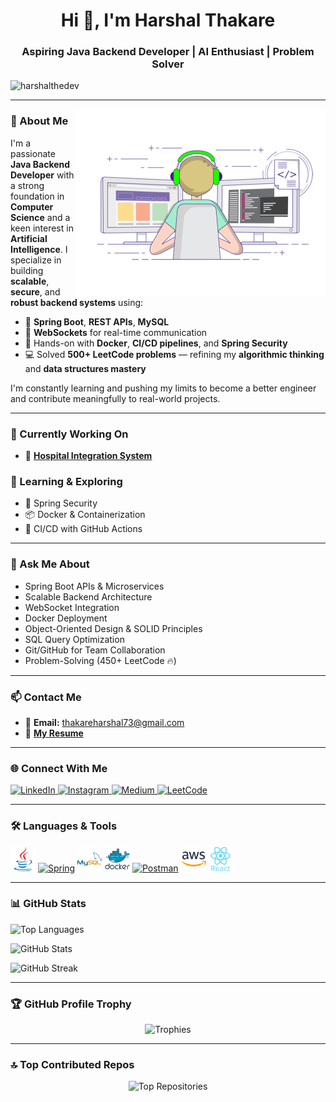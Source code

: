 <h1 align="center">Hi 👋, I'm Harshal Thakare</h1>
<h3 align="center">Aspiring Java Backend Developer | AI Enthusiast | Problem Solver</h3>

<p align="left">
  <img src="https://komarev.com/ghpvc/?username=harshalthedev&label=Profile%20views&color=0e75b6&style=flat" alt="harshalthedev" />
</p>

---
<img align="right" alt="Coding" width="400" src="https://raw.githubusercontent.com/devSouvik/devSouvik/master/gif3.gif" />


### 🚀 About Me

I'm a passionate **Java Backend Developer** with a strong foundation in **Computer Science** and a keen interest in **Artificial Intelligence**. I specialize in building **scalable**, **secure**, and **robust backend systems** using:

- 🔧 **Spring Boot**, **REST APIs**, **MySQL**
- 🔄 **WebSockets** for real-time communication
- 🧪 Hands-on with **Docker**, **CI/CD pipelines**, and **Spring Security**
- 💻 Solved **500+ LeetCode problems** — refining my **algorithmic thinking** and **data structures mastery**

I'm constantly learning and pushing my limits to become a better engineer and contribute meaningfully to real-world projects.

---

### 🧠 Currently Working On

- 🏥 [**Hospital Integration System**](https://github.com/Harshalthedev/Hospital-Intgeration_System)

### 🌱 Learning & Exploring

- 🔐 Spring Security  
- 📦 Docker & Containerization  
- 🔁 CI/CD with GitHub Actions

---

### 💬 Ask Me About

- Spring Boot APIs & Microservices  
- Scalable Backend Architecture  
- WebSocket Integration  
- Docker Deployment  
- Object-Oriented Design & SOLID Principles  
- SQL Query Optimization  
- Git/GitHub for Team Collaboration  
- Problem-Solving (450+ LeetCode 🔥)

---

### 📫 Contact Me

- 📧 **Email:** thakareharshal73@gmail.com  
- 📄 [**My Resume**](https://drive.google.com/file/d/14G1NvMeB0HVAy7KHkq1KRL8vo0PzATPC/view?usp=drivesdk)

---

### 🌐 Connect With Me

<p align="left">
  <a href="https://linkedin.com/in/harshal-thakare-404835257" target="blank">
    <img src="https://raw.githubusercontent.com/rahuldkjain/github-profile-readme-generator/master/src/images/icons/Social/linked-in-alt.svg" alt="LinkedIn" height="30" width="40" />
  </a>
  <a href="https://instagram.com/harshal._25" target="blank">
    <img src="https://raw.githubusercontent.com/rahuldkjain/github-profile-readme-generator/master/src/images/icons/Social/instagram.svg" alt="Instagram" height="30" width="40" />
  </a>
  <a href="https://medium.com/@thakareharshal73" target="blank">
    <img src="https://raw.githubusercontent.com/rahuldkjain/github-profile-readme-generator/master/src/images/icons/Social/medium.svg" alt="Medium" height="30" width="40" />
  </a>
  <a href="https://www.leetcode.com/harshal-025" target="blank">
    <img src="https://raw.githubusercontent.com/rahuldkjain/github-profile-readme-generator/master/src/images/icons/Social/leet-code.svg" alt="LeetCode" height="30" width="40" />
  </a>
</p>

---

### 🛠️ Languages & Tools

<p align="left">
  <a href="https://www.java.com" target="_blank" rel="noreferrer"><img src="https://raw.githubusercontent.com/devicons/devicon/master/icons/java/java-original.svg" alt="Java" width="40" height="40"/></a>
  <a href="https://spring.io/" target="_blank" rel="noreferrer"><img src="https://www.vectorlogo.zone/logos/springio/springio-icon.svg" alt="Spring" width="40" height="40"/></a>
  <a href="https://www.mysql.com/" target="_blank" rel="noreferrer"><img src="https://raw.githubusercontent.com/devicons/devicon/master/icons/mysql/mysql-original-wordmark.svg" alt="MySQL" width="40" height="40"/></a>
  <a href="https://www.docker.com/" target="_blank" rel="noreferrer"><img src="https://raw.githubusercontent.com/devicons/devicon/master/icons/docker/docker-original-wordmark.svg" alt="Docker" width="40" height="40"/></a>
  <a href="https://postman.com" target="_blank" rel="noreferrer"><img src="https://www.vectorlogo.zone/logos/getpostman/getpostman-icon.svg" alt="Postman" width="40" height="40"/></a>
  <a href="https://aws.amazon.com" target="_blank" rel="noreferrer"><img src="https://raw.githubusercontent.com/devicons/devicon/master/icons/amazonwebservices/amazonwebservices-original-wordmark.svg" alt="AWS" width="40" height="40"/></a>
  <a href="https://reactjs.org/" target="_blank" rel="noreferrer"><img src="https://raw.githubusercontent.com/devicons/devicon/master/icons/react/react-original-wordmark.svg" alt="React" width="40" height="40"/></a>
</p>

---

### 📊 GitHub Stats

<p align="left">
  <img src="https://github-readme-stats.vercel.app/api/top-langs?username=harshalthedev&show_icons=true&locale=en&layout=compact" alt="Top Languages" />
</p>

<p align="left">
  <img src="https://github-readme-stats.vercel.app/api?username=harshalthedev&show_icons=true&locale=en" alt="GitHub Stats" />
</p>

<p align="left">
  <img src="https://github-readme-streak-stats.herokuapp.com/?user=harshalthedev&" alt="GitHub Streak" />
</p>

---

### 🏆 GitHub Profile Trophy

<p align="center">
  <img src="https://github-profile-trophy.vercel.app/?username=harshalthedev&theme=flat" alt="Trophies" />
</p>

---

### 🔝 Top Contributed Repos

<p align="center">
  <img src="https://github-contributor-stats.vercel.app/api?username=Harshalthedev&limit=5&theme=flat&combine_all_yearly_contributions=true" alt="Top Repositories" />
</p>
